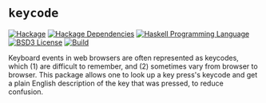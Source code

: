 # `keycode`
[![Hackage](https://img.shields.io/hackage/v/keycode.svg)][Hackage: keycode]
[![Hackage Dependencies](https://img.shields.io/hackage-deps/v/keycode.svg)](http://packdeps.haskellers.com/reverse/keycode)
[![Haskell Programming Language](https://img.shields.io/badge/language-Haskell-blue.svg)][Haskell.org]
[![BSD3 License](http://img.shields.io/badge/license-BSD3-brightgreen.svg)][tl;dr Legal: BSD3]
[![Build](https://img.shields.io/travis/RyanGlScott/keycode.svg)](https://travis-ci.org/RyanGlScott/keycode)

[Hackage: keycode]:
  http://hackage.haskell.org/package/keycode
  "keycode package on Hackage"
[Haskell.org]:
  http://www.haskell.org
  "The Haskell Programming Language"
[tl;dr Legal: BSD3]:
  https://tldrlegal.com/license/bsd-3-clause-license-%28revised%29
  "BSD 3-Clause License (Revised)"

Keyboard events in web browsers are often represented as keycodes, which (1) are difficult to remember, and (2) sometimes vary from browser to browser. This package allows one to look up a key press's keycode and get a plain English description of the key that was pressed, to reduce confusion.
